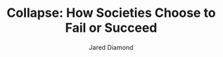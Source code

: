 ---
layout: post
title: "Collapse: How Societies Choose to Fail or Succeed"
author: "Jared Diamond"
excerpt: "\"My favorite quote\""
categories: reading
tags: [sample-post, code, highlighting]
image:
  feature: collapse.jpg
comments: true
share: true
modified: 2017-03-30T14:11:53-04:00
---